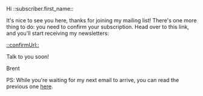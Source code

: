Hi ::subscriber.first_name::

It's nice to see you here, thanks for joining my mailing list! There's one more thing to do: you need to confirm your subscription. Head over to this link, and you'll start receiving my newsletters:

[::confirmUrl::](::confirmUrl::)

Talk to you soon!

Brent

PS: While you're waiting for my next email to arrive, you can read the previous one [here](https://aggregate.stitcher.io/latest-mail).
